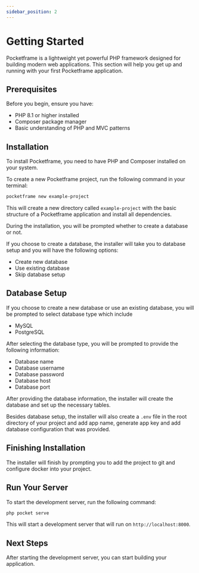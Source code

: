 ```yaml
---
sidebar_position: 2
---
```


# Getting Started

Pocketframe is a lightweight yet powerful PHP framework designed for building modern web applications. This section will help you get up and running with your first Pocketframe application.

## Prerequisites

Before you begin, ensure you have:
- PHP 8.1 or higher installed
- Composer package manager
- Basic understanding of PHP and MVC patterns

## Installation

To install Pocketframe, you need to have PHP and Composer installed on your system.

To create a new Pocketframe project, run the following command in your terminal:

```bash
pocketframe new example-project
```

This will create a new directory called `example-project` with the basic structure of a Pocketframe application and install all dependencies.

During the installation, you will be prompted whether to create a database or not.

If you choose to create a database, the installer will take you to database setup and you will have the following options:

- Create new database
- Use existing database
- Skip database setup

## Database Setup

If you choose to create a new database or use an existing database, you will be prompted to select database type which include

- MySQL
- PostgreSQL

After selecting the database type, you will be prompted to provide the following information:

- Database name
- Database username
- Database password
- Database host
- Database port

After providing the database information, the installer will create the database and set up the necessary tables.

Besides database setup, the installer will also create a `.env` file in the root directory of your project and add app name, generate app key and add database configuration that was provided.

## Finishing Installation

The installer will finish by prompting you to add the project to git and configure docker into your project.

## Run Your Server

To start the development server, run the following command:

```bash
php pocket serve
```

This will start a development server that will run on `http://localhost:8000`.

## Next Steps

After starting the development server, you can start building your application.

